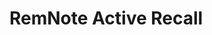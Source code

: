 # RemNote Active Recall

<!-- ![head](https://browneyedsoul.click/_next/image?url=%2Fprojects%2Fremnote-css-library%2Fhead.png&w=3840&q=75) -->

